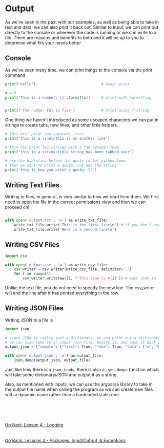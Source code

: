 # Output
As we've seen in the past with our examples, as well as being able to take in text and data, we can also print it back
out. Similar to input, we can print out directly to the console or wherever the code is running or we can write to a
file. There are reasons and benefits to both and it will be up to you to determine what fits your needs better

## Console
As we've seen many time, we can print things to the console via the print command

```python
print('hello')                              # basic print

x = 5
print('This is a number: {}'.format(x))     # print with formatting


print(f'the number {x} is five')            # print using f-string
``` 

One thing we haven't introduced as some escaped characters we can put in strings to create tabs, new lines, and other
little helpers.

```python
# this will print two separate lines
print('this is a line\nthis is on another line') 

# this has print two strings with a tab between them
print('this is a string\tthis string has been tabbed over')

# use the backslash before the quote to let python know
# that we want to print a quote, not end the string
print('this is how you print a quote: \'')         

```

## Writing Text Files
Writing to files, in general, is very similar to how we read from them. We first need to open the file in the correct
permissions view and then we can proceed on!

```python

with open('output.txt', 'w') as write_txt_file:
    write_txt_file.write('This is the first line\n') # if you don't use \n you will have everything on one line
    write_txt_file.write('Here is a second line\n')
```

## Writing CSV Files
```python
import csv

with open('output.csv', 'w') as write_csv_file:
    csv_writer = csv.writer(write_csv_file, delimiter=',')
    for i in range(5):
        csv_writer.writerow([i, f'This line is #{i}']) # each item in the list makes up the delimited line
```

Unlike the text file, you do not need to specify the new line. The csv_writer will end the line after it has printed
everything in the row.

## Writing JSON Files
Writing JSON to a file is 

```python
import json

# since JSON is really just a dictionary, we can print out a dictionary to a json file
# we can also take in an input json file, modify it, and push it back out
output_json = {"sample": {"first": True, "fake": True, "data": ["a", "b", "c"]}}

with open('output.json', 'w') as output_file:
    json.dump(output_json, output_file)
```

Just like how there is a `json.loads`, there is also a `json.dumps` function which will take some dictionary/JSON and
output it as a string.

Also, as mentioned with inputs, we can use the argparse library to take in the output file name when calling the program so we
can create new files with a dynamic name rather than a hardcoded static one.

\
\
\
\
[Up Next: Lesson 4 - Logging](logging.md)
\
\
\
[Go Back: Lessons 4 - Packages, Input/Output, & Exceptions](README.md)